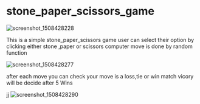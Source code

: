 # stone_paper_scissors_game

![screenshot_1508428228](https://user-images.githubusercontent.com/32610794/32132018-351199ec-bbd9-11e7-8b27-f62b84082ee7.png)

This is a simple stone_paper_scissors game user can select their option by clicking either stone ,paper or scissors 
computer move is done by random function 

![screenshot_1508428277](https://user-images.githubusercontent.com/32610794/32132022-3a8cc22a-bbd9-11e7-9e5c-1134869876de.png)

after each move you can check your move is a loss,tie or win 
match vicory will be  decide after 5 Wins

jj
![screenshot_1508428290](https://user-images.githubusercontent.com/32610794/32132020-38d9b686-bbd9-11e7-8d6d-d3327f1c7f92.png)

